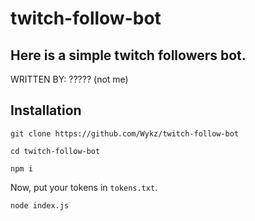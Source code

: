 # twitch-follow-bot
Here is a simple twitch followers bot.
----------------------
WRITTEN BY: ????? (not me)


Installation
-------------------
```
git clone https://github.com/Wykz/twitch-follow-bot

cd twitch-follow-bot

npm i
```

Now, put your tokens in ``tokens.txt``.

```
node index.js
```
